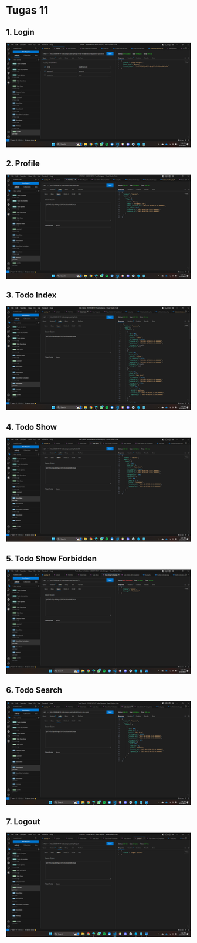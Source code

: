 # Tugas 11

## 1. Login
![Alt text](/screenshot/tugas11/Screenshot%20(436).png)
## 2. Profile
![Alt text](/screenshot/tugas11/Screenshot%20(437).png)
## 3. Todo Index
![Alt text](/screenshot/tugas11/Screenshot%20(438).png)
## 4. Todo Show
![Alt text](/screenshot/tugas11/Screenshot%20(439).png)
## 5. Todo Show Forbidden
![Alt text](/screenshot/tugas11/Screenshot%20(440).png)
## 6. Todo Search
![Alt text](/screenshot/tugas11/Screenshot%20(441).png)
## 7. Logout
![Alt text](/screenshot/tugas11/Screenshot%20(442).png)

